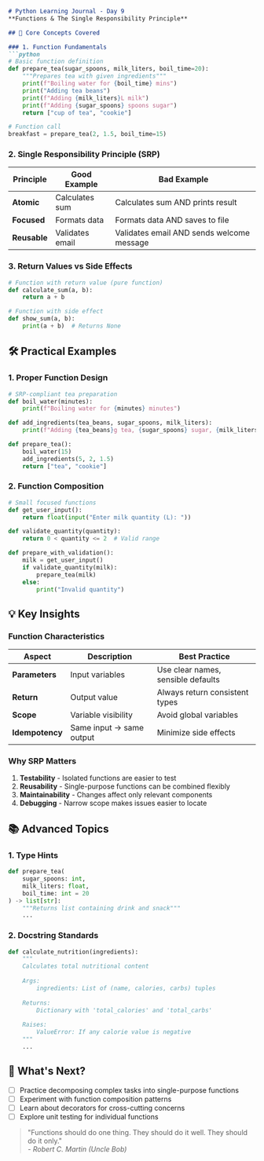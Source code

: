 ```markdown
# Python Learning Journal - Day 9  
**Functions & The Single Responsibility Principle**  

## 🧠 Core Concepts Covered

### 1. Function Fundamentals
```python
# Basic function definition
def prepare_tea(sugar_spoons, milk_liters, boil_time=20):
    """Prepares tea with given ingredients"""
    print(f"Boiling water for {boil_time} mins")
    print("Adding tea beans")
    print(f"Adding {milk_liters}L milk")
    print(f"Adding {sugar_spoons} spoons sugar")
    return ["cup of tea", "cookie"]

# Function call
breakfast = prepare_tea(2, 1.5, boil_time=15)
```

### 2. Single Responsibility Principle (SRP)
| Principle | Good Example | Bad Example |
|-----------|--------------|-------------|
| **Atomic** | Calculates sum | Calculates sum AND prints result |
| **Focused** | Formats data | Formats data AND saves to file |
| **Reusable** | Validates email | Validates email AND sends welcome message |

### 3. Return Values vs Side Effects
```python
# Function with return value (pure function)
def calculate_sum(a, b):
    return a + b

# Function with side effect
def show_sum(a, b):
    print(a + b)  # Returns None
```

## 🛠️ Practical Examples

### 1. Proper Function Design
```python
# SRP-compliant tea preparation
def boil_water(minutes):
    print(f"Boiling water for {minutes} minutes")

def add_ingredients(tea_beans, sugar_spoons, milk_liters):
    print(f"Adding {tea_beans}g tea, {sugar_spoons} sugar, {milk_liters}L milk")

def prepare_tea():
    boil_water(15)
    add_ingredients(5, 2, 1.5)
    return ["tea", "cookie"]
```

### 2. Function Composition
```python
# Small focused functions
def get_user_input():
    return float(input("Enter milk quantity (L): "))

def validate_quantity(quantity):
    return 0 < quantity <= 2  # Valid range

def prepare_with_validation():
    milk = get_user_input()
    if validate_quantity(milk):
        prepare_tea(milk)
    else:
        print("Invalid quantity")
```

## 💡 Key Insights

### Function Characteristics
| Aspect | Description | Best Practice |
|--------|-------------|---------------|
| **Parameters** | Input variables | Use clear names, sensible defaults |
| **Return** | Output value | Always return consistent types |
| **Scope** | Variable visibility | Avoid global variables |
| **Idempotency** | Same input → same output | Minimize side effects |

### Why SRP Matters
1. **Testability** - Isolated functions are easier to test
2. **Reusability** - Single-purpose functions can be combined flexibly
3. **Maintainability** - Changes affect only relevant components
4. **Debugging** - Narrow scope makes issues easier to locate

## 📚 Advanced Topics

### 1. Type Hints
```python
def prepare_tea(
    sugar_spoons: int,
    milk_liters: float,
    boil_time: int = 20
) -> list[str]:
    """Returns list containing drink and snack"""
    ...
```

### 2. Docstring Standards
```python
def calculate_nutrition(ingredients):
    """
    Calculates total nutritional content
    
    Args:
        ingredients: List of (name, calories, carbs) tuples
        
    Returns:
        Dictionary with 'total_calories' and 'total_carbs'
        
    Raises:
        ValueError: If any calorie value is negative
    """
    ...
```

## 🚀 What's Next?
- [ ] Practice decomposing complex tasks into single-purpose functions
- [ ] Experiment with function composition patterns
- [ ] Learn about decorators for cross-cutting concerns
- [ ] Explore unit testing for individual functions

> "Functions should do one thing. They should do it well. They should do it only."  
> *- Robert C. Martin (Uncle Bob)*
```